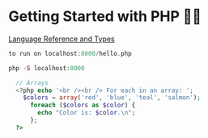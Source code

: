 # Getting Started with PHP 🐘🌷

[Language Reference and Types](http://php.net/manual/en/langref.php)

```php
to run on localhost:8000/hello.php

php -S localhost:8000

  // Arrays
  <?php echo '<br /><br /> For each in an array: ';
    $colors = array('red', 'blue', 'teal', 'salmon');
      foreach ($colors as $color) {
        echo "Color is: $color.\n";
      };
  ?>

```